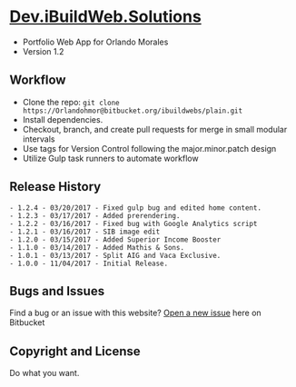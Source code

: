 # [Dev.iBuildWeb.Solutions](http://dev.ibuildweb.solutions/)
* Portfolio Web App for Orlando Morales
* Version 1.2

## Workflow

* Clone the repo: `git clone https://Orlandohmor@bitbucket.org/ibuildwebs/plain.git`
* Install dependencies.
* Checkout, branch, and create pull requests for merge in small modular intervals
* Use tags for Version Control following the major.minor.patch design
* Utilize Gulp task runners to automate workflow

## Release History
    - 1.2.4 - 03/20/2017 - Fixed gulp bug and edited home content.
    - 1.2.3 - 03/17/2017 - Added prerendering.
    - 1.2.2 - 03/16/2017 - Fixed bug with Google Analytics script
    - 1.2.1 - 03/16/2017 - SIB image edit
    - 1.2.0 - 03/15/2017 - Added Superior Income Booster
    - 1.1.0 - 03/14/2017 - Added Mathis & Sons.
    - 1.0.1 - 03/13/2017 - Split AIG and Vaca Exclusive.
	- 1.0.0 - 11/04/2017 - Initial Release.

## Bugs and Issues

Find a bug or an issue with this website? [Open a new issue](https://Orlandohmor@bitbucket.org/ibuildwebs/plain/issues) here on Bitbucket

## Copyright and License

Do what you want.